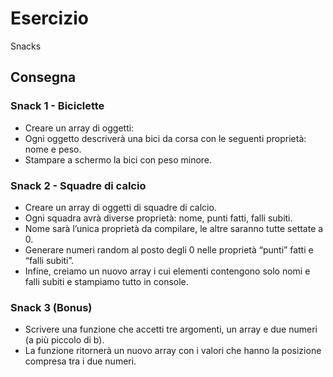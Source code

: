 Esercizio 
===
Snacks
## Consegna

### Snack 1 - Biciclette

- Creare un array di oggetti:
- Ogni oggetto descriverà una bici da corsa con le seguenti proprietà: nome e peso.
- Stampare a schermo la bici con peso minore.

### Snack 2 - Squadre di calcio 

- Creare un array di oggetti di squadre di calcio.
- Ogni squadra avrà diverse proprietà: nome, punti fatti, falli subiti.
- Nome sarà l’unica proprietà da compilare, le altre saranno tutte settate a 0.
- Generare numeri random al posto degli 0 nelle proprietà “punti” fatti e “falli subiti”.
- Infine, creiamo un nuovo array i cui elementi contengono solo nomi e falli subiti e stampiamo tutto in console.

### Snack 3 (Bonus)

- Scrivere una funzione che accetti tre argomenti, un array e due numeri (a più piccolo di b).
- La funzione ritornerà un nuovo array con i valori che hanno la posizione compresa tra i due numeri.